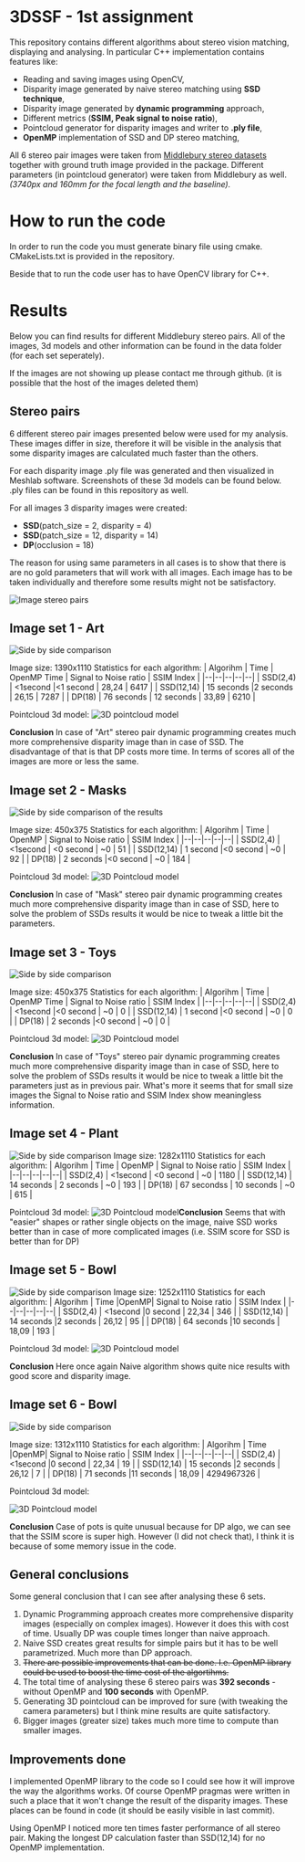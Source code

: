 
# 3DSSF - 1st assignment

This repository contains different algorithms about stereo vision matching, displaying and analysing. In particular C++ implementation contains features like:

 - Reading and saving images using OpenCV,
 - Disparity image generated by naive stereo matching using **SSD technique**,
 - Disparity image generated by **dynamic programming** approach,
 - Different metrics (**SSIM, Peak signal to noise ratio**),
 - Pointcloud generator for disparity images and writer to **.ply file**,
 - **OpenMP** implementation of SSD and DP stereo matching,

All 6 stereo pair images were taken from [Middlebury stereo datasets](http://vision.middlebury.edu/stereo/data) together with ground truth image provided in the package.
Different parameters (in pointcloud generator) were taken from Middlebury as well. *(_3740px_ and _160mm_ for the focal length and the baseline).*

# How to run the code
In order to run the code you must generate binary file using cmake. CMakeLists.txt is provided in the repository. 

Beside that to run the code user has to have OpenCV library for C++.

# Results
Below you can find results for different Middlebury stereo pairs. All of the images, 3d models and other information can be found in the data folder (for each set seperately).

If the images are not showing up please contact me through github. (it is possible that the host of the images deleted them)

## Stereo pairs

6 different stereo pair images presented below were used for my analysis. These images differ in size, therefore it will be visible in the analysis that some disparity images are calculated much faster than the others.

For each disparity image .ply file was generated and then visualized in Meshlab software. Screenshots of these 3d models can be found below. .ply files can be found in this repository as well.

For all images 3 disparity images were created:

 - **SSD**(patch_size = 2, disparity = 4)
 - **SSD**(patch_size = 12, disparity = 14)
 - **DP**(occlusion = 18)

The reason for using same parameters in all cases is to show that there is are no gold parameters that will work with all images. Each image has to be taken individually and therefore some results might not be satisfactory.

![Image stereo pairs](https://i.ibb.co/nQXkm3p/combine-images.jpg)
## Image set 1 - Art

![Side by side comparison](https://i.ibb.co/dbVJqKN/Combined-images.jpg)

Image size: 1390x1110
Statistics for each algorithm:
| Algorihm | Time | OpenMP Time | Signal to Noise ratio | SSIM Index |
|--|--|--|--|--|
| SSD(2,4) | <1second |<1 second | 28,24 | 6417 |
| SSD(12,14) | 15 seconds |2 seconds | 26,15 | 7287 |
| DP(18) | 76 seconds | 12 seconds | 33,89 | 6210 |

Pointcloud 3d model:
![3D pointcloud model](https://i.ibb.co/JrxmHzT/img.png)

**Conclusion**
In case of "Art" stereo pair dynamic programming creates much more comprehensive disparity image than in case of SSD. The disadvantage of that is that DP costs more time. In terms of scores all of the images are more or less the same.

## Image set 2 - Masks
![Side by side comparison of the results](https://i.ibb.co/hK9tgmK/combine-images.jpg)

Image size: 450x375
Statistics for each algorithm:
| Algorihm | Time | OpenMP | Signal to Noise ratio | SSIM Index |
|--|--|--|--|--|
| SSD(2,4) | <1second | <0 second | ~0 | 51 |
| SSD(12,14) | 1 second |<0 second | ~0 | 92 |
| DP(18) | 2 seconds |<0 second | ~0 | 184 |

Pointcloud 3d model:
![3D Pointcloud model](https://i.ibb.co/2KmKfrt/img.png)

**Conclusion**
In case of "Mask" stereo pair dynamic programming creates much more comprehensive disparity image than in case of SSD, here to solve the problem of SSDs results it would be nice to tweak a little bit the parameters.

## Image set 3 - Toys
![Side by side comparison](https://i.ibb.co/KwR64X0/combine-images.jpg)

Image size: 450x375
Statistics for each algorithm:
| Algorihm | Time | OpenMP Time | Signal to Noise ratio | SSIM Index |
|--|--|--|--|--|
| SSD(2,4) | <1second |<0 second | ~0 | 0 |
| SSD(12,14) | 1 second |<0 second | ~0 | 0 |
| DP(18) | 2 seconds |<0 second | ~0 | 0 |

Pointcloud 3d model:
![3D Pointcloud model](https://i.ibb.co/JrF1ZK0/img.png)

**Conclusion**
In case of "Toys" stereo pair dynamic programming creates much more comprehensive disparity image than in case of SSD, here to solve the problem of SSDs results it would be nice to tweak a little bit the parameters just as in previous pair. What's more it seems that for small size images the Signal to Noise ratio and SSIM Index show meaningless information.

## Image set 4 - Plant

![Side by side comparison](https://i.ibb.co/SKV87DY/combine-images.jpg)
Image size: 1282x1110
Statistics for each algorithm:
| Algorihm | Time | OpenMP | Signal to Noise ratio | SSIM Index |
|--|--|--|--|--|
| SSD(2,4) | <1second | <0 second | ~0 | 1180 |
| SSD(12,14) | 14 seconds | 2 seconds | ~0 | 193 |
| DP(18) | 67 secondss | 10 seconds | ~0 | 615 |

Pointcloud 3d model:
![3D Pointcloud model](https://i.ibb.co/pX1DBnk/img.png)**Conclusion**
Seems that with "easier" shapes or rather single objects on the image, naive SSD works better than in case of more complicated images (i.e. SSIM score for SSD is better than for DP)

## Image set 5 - Bowl
![Side by side comparison](https://i.ibb.co/PthTKK1/combine-images.jpg)
Image size: 1252x1110
Statistics for each algorithm:
| Algorihm | Time |OpenMP| Signal to Noise ratio | SSIM Index |
|--|--|--|--|--|
| SSD(2,4) | <1second |0 second | 22,34 | 346 |
| SSD(12,14) | 14 seconds |2 seconds | 26,12 | 95 |
| DP(18) | 64 seconds |10 seconds | 18,09 | 193 |

Pointcloud 3d model:
![3D Pointcloud model](https://i.ibb.co/jrXRbKm/img.png)

**Conclusion**
Here once again Naive algorithm shows quite nice results with good score and disparity image.

## Image set 6 - Bowl
![Side by side comparison](https://i.ibb.co/dKVbGzm/combine-images.jpg)

Image size: 1312x1110
Statistics for each algorithm:
| Algorihm | Time |OpenMP| Signal to Noise ratio | SSIM Index |
|--|--|--|--|--|
| SSD(2,4) | <1second |0 second | 22,34 | 19 |
| SSD(12,14) | 15 seconds |2 seconds | 26,12 | 7 |
| DP(18) | 71 seconds |11 seconds | 18,09 | 4294967326 |

Pointcloud 3d model:

![3D Pointcloud model](https://i.ibb.co/rQvB9k4/img.png)

**Conclusion**
Case of pots is quite unusual because for DP algo, we can see that the SSIM score is super high. However (I did not check that), I think it is because of some memory issue in the code.

## General conclusions

Some general conclusion that I can see after analysing these 6 sets.

 1. Dynamic Programming approach creates more comprehensive disparity images (especially on complex images). However it does this with cost of time. Usually DP was couple times longer than naive approach.
 2. Naive SSD creates great results for simple pairs but it has to be well parametrized. Much more than DP approach.
 3. ~~There are possible improvements that can be done. I.e. OpenMP library could be used to boost the time cost of the algortihms.~~
 4. The total time of analysing these 6 stereo pairs was **392 seconds** - without OpenMP and **100 seconds** with OpenMP.
 5. Generating 3D pointcloud can be improved for sure (with tweaking the camera parameters) but I think mine results are quite satisfactory.
 6. Bigger images (greater size) takes much more time to compute than smaller images.

## Improvements done

I implemented OpenMP library to the code so I could see how it will improve the way the algorithms works.
Of course OpenMP pragmas were written in such a place that it won't change the result of the disparity images. These places can be found in code (it should be easily visible in last commit).

Using OpenMP I noticed more ten times faster performance of all stereo pair. Making the longest DP calculation faster than SSD(12,14) for no OpenMP implementation.
